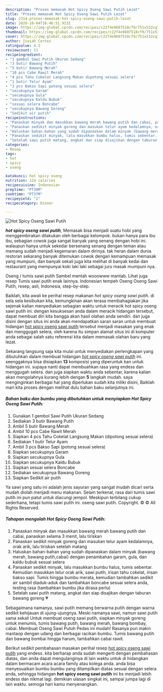 ```yaml
---
description: "Proses memasak Hot Spicy Oseng Sawi Putih Lezat"
title: "Proses memasak Hot Spicy Oseng Sawi Putih Lezat"
slug: 2314-proses-memasak-hot-spicy-oseng-sawi-putih-lezat
date: 2020-10-04T16:46:51.923Z
image: https://img-global.cpcdn.com/recipes/c22f4e9607518cf9/751x532cq70/hot-spicy-oseng-sawi-putih-foto-resep-utama.jpg
thumbnail: https://img-global.cpcdn.com/recipes/c22f4e9607518cf9/751x532cq70/hot-spicy-oseng-sawi-putih-foto-resep-utama.jpg
cover: https://img-global.cpcdn.com/recipes/c22f4e9607518cf9/751x532cq70/hot-spicy-oseng-sawi-putih-foto-resep-utama.jpg
author: Isaiah Cortez
ratingvalue: 4.2
reviewcount: 11
recipeingredient:
- "1 gembol Sawi Putih Ukuran Sedang"
- "3 butir Bawang Putih"
- "5 butir Bawang Merah"
- "10 pcs Cabe Rawit Merah"
- "4 pcs Tahu Cokelat Langsung Makan dipotong sesuai selera"
- "1 butir Telur Ayam"
- "3 pcs Bakso Sapi potong sesuai selera"
- "secukupnya Garam"
- "secukupnya Gula"
- "secukupnya Kaldu Bubuk"
- "sesuai selera Boncabe"
- "secukupnya Bawang Goreng"
- "Sedikit air putih"
recipeinstructions:
- "Panaskan minyak dan masukkan bawang merah bawang putih dan cabai, panaskan selama 3 menit, lalu tiriskan"
- "Panaskan sedikit minyak goreng dan masukan telur ayam kedalamnya, orak arik, lalu tiriskan setelah matang"
- "Haluskan bahan-bahan yang sudah dipanaskan dalam minyak (bawang merah, bawang putih,cabai) dengan penambahan garam, gula, dan kaldu bubuk sesuai selera"
- "Panaskan sedikit minyak, lalu masukkan bumbu halus, tumis sebentar. Kemudian masukkan telur orak arik, sawi putih, irisan tahu cokelat, irisan bakso sapi. Tumis hingga bumbu merata, kemudian tambahkan sedikit air sambil diaduk-aduk dan tambahkan boncabe sesuai selera anda, testing rasa (tambahkan bumbu jika dirasa perlu)"
- "Setelah sawi putih matang, angkat dan siap disajikan dengan taburan bawang goreng 💗"
categories:
- Resep
tags:
- hot
- spicy
- oseng

katakunci: hot spicy oseng 
nutrition: 124 calories
recipecuisine: Indonesian
preptime: "PT39M"
cooktime: "PT37M"
recipeyield: "1"
recipecategory: Dinner

---
```



![Hot Spicy Oseng Sawi Putih](https://img-global.cpcdn.com/recipes/c22f4e9607518cf9/751x532cq70/hot-spicy-oseng-sawi-putih-foto-resep-utama.jpg)

<b><i>hot spicy oseng sawi putih</i></b>, Memasak bisa menjadi suatu hobi yang menggembirakan dilakukan oleh berbagai kelompok. bukan hanya para ibu ibu, sebagian cowok juga sangat banyak yang senang dengan hobi ini. walaupun hanya untuk sekedar bersenang senang dengan teman atau memang sudah menjadi kegemaran dalam dirinya. tak heran dalam dunia restoran sekarang banyak ditemukan cowok dengan kemampuan memasak yang mumpuni, dan banyak sekali juga kita melihat di banyak kedai dan restaurant yang mempunyai koki laki laki sebagai juru masak mumpuni nya.

Oseng / tumis sawi putih Sambel mentah wooowww mantab. Lihat juga resep Tumis sawi putih enak lainnya. Indonesian tempeh Oseng Oseng Sawi Putih, resep, asli, Indonesia, step-by-step.

Baiklah, kita awali ke perihal resep makanan <i>hot spicy oseng sawi putih</i>. di sela sela kesibukan kita, kemungkinan akan terasa membahagiakan jika sejenak kalian menyediakan sebagian waktu untuk meracik hot spicy oseng sawi putih ini. dengan kesuksesan anda dalam meracik hidangan tersebut, dapat membuat diri kita bangga akan hasil olahan anda sendiri. dan juga disini dengan situs ini anda akan mendapatkan saran saran untuk membuat hidangan <u>hot spicy oseng sawi putih</u> tersebut menjadi masakan yang enak dan menggugah selera, oleh karena itu simpan alamat situs ini di komputer anda sebagai salah satu referensi kita dalam memasak olahan baru yang lezat.


Sekarang langsung saja kita mulai untuk menyediakan perlengkapan yang dibutuhkan dalam membuat hidangan <u><i>hot spicy oseng sawi putih</i></u> ini. seenggaknya bisa disiapkan <b>13</b> komposisi yang diperuntuk kan untuk hidangan ini. supaya nanti dapat membuahkan rasa yang endess dan menggugah selera. dan juga siapkan waktu anda sebentar, karena kalian akan mengolahnya kurang lebih dengan <b>5</b> langkah mudah. saya menginginkan berbagai hal yang diperlukan sudah kita miliki disini, Baiklah mari kita proses dengan melihat dulu bahan baku selanjutnya ini.

<!--inarticleads1-->

##### Bahan baku dan bumbu yang dibutuhkan untuk menyiapkan Hot Spicy Oseng Sawi Putih:

1. Gunakan 1 gembol Sawi Putih Ukuran Sedang
1. Sediakan 3 butir Bawang Putih
1. Ambil 5 butir Bawang Merah
1. Ambil 10 pcs Cabe Rawit Merah
1. Siapkan 4 pcs Tahu Cokelat Langsung Makan (dipotong sesuai selera)
1. Sediakan 1 butir Telur Ayam
1. Ambil 3 pcs Bakso Sapi (potong sesuai selera)
1. Siapkan secukupnya Garam
1. Siapkan secukupnya Gula
1. Siapkan secukupnya Kaldu Bubuk
1. Siapkan sesuai selera Boncabe
1. Sediakan secukupnya Bawang Goreng
1. Siapkan Sedikit air putih


Ya sawi yang satu ini adalah jenis sayuran yang sangat mudah dicari serta mudah diolah menjadi menu makanan. Selain terkenal, rasa dari tumis sawi putih ini pun patut untuk diacungi jempol. Meskipun terbilang cukup sederhana, tetapi tumis sawi putih ini. oseng sawi putih. Copyright. © © All Rights Reserved. 

<!--inarticleads2-->

##### Tahapan mengolah Hot Spicy Oseng Sawi Putih:

1. Panaskan minyak dan masukkan bawang merah bawang putih dan cabai, panaskan selama 3 menit, lalu tiriskan
1. Panaskan sedikit minyak goreng dan masukan telur ayam kedalamnya, orak arik, lalu tiriskan setelah matang
1. Haluskan bahan-bahan yang sudah dipanaskan dalam minyak (bawang merah, bawang putih,cabai) dengan penambahan garam, gula, dan kaldu bubuk sesuai selera
1. Panaskan sedikit minyak, lalu masukkan bumbu halus, tumis sebentar. Kemudian masukkan telur orak arik, sawi putih, irisan tahu cokelat, irisan bakso sapi. Tumis hingga bumbu merata, kemudian tambahkan sedikit air sambil diaduk-aduk dan tambahkan boncabe sesuai selera anda, testing rasa (tambahkan bumbu jika dirasa perlu)
1. Setelah sawi putih matang, angkat dan siap disajikan dengan taburan bawang goreng 💗


Sebagaimana namanya, sawi putih memang berwarna putih dengan warna sedikit kehijauan di ujung-ujungnya. Meski namanya sawi, namun sawi putih sama sekali Untuk membuat oseng sawi putih, siapkan minyak goreng untuk menumis, tumis bawang putih, bawang merah, bawang bombay, cabai. Membuat Oseng Sawi Putuh Pedas ini mudah! Rasanya pun makin mantaop dengan udang dan berbagai racikan bumbu. Tumis bawang putih dan bawang bombai hingga harum, tambahkan cabai rawit. 

Berikut sedikit pembahasan masakan perihal resep <u>hot spicy oseng sawi putih</u> yang endess. kita berharap anda sudah mengerti dengan pembahasan diatas, dan anda dapat mengulanginya di lain waktu untuk di hidangkan dalam bermacam acara acara family atau kolega anda. anda bisa menyesuaikan bumbu bumbu yang ditampilkan diatas sesuai dengan selera anda, sehingga hidangan <b>hot spicy oseng sawi putih</b> ini bs menjadi lebih endess dan nikmat lagi. demikian ulasan singkat ini, sampai jumpa lagi di lain waktu. semoga hari kamu menyenangkan.
